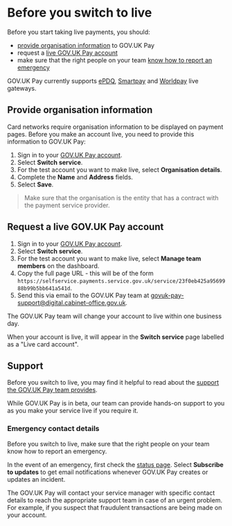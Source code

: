 # Before you switch to live 

Before you start taking live payments, you should: 

* [provide organisation information](#provide-organisation-information) to GOV.UK Pay 
* request a [live GOV.UK Pay account](#request-a-live-gov-uk-pay-account)
* make sure that the right people on your
team [know how to report an emergency](#emergency-contact-details)

GOV.UK Pay currently supports
[ePDQ](/switching_to_live/set_up_a_live_epdq_account),
[Smartpay](/switching_to_live/set_up_a_live_smartpay_account) and
[Worldpay](/switching_to_live/set_up_a_live_worldpay_account) live gateways.

## Provide organisation information

Card networks require organisation information to be displayed on payment
pages. Before you make an account live, you need to provide this information
to GOV.UK Pay:

1. Sign in to your [GOV.UK Pay
   account](https://selfservice.payments.service.gov.uk/login).
1. Select __Switch service__.
1. For the test account you want to make live, select __Organisation
   details__. 
1. Complete the __Name__ and __Address__ fields.
1. Select __Save__. 

> Make sure that the organisation is the entity that has a contract with the
> payment service provider.

## Request a live GOV.UK Pay account

1. Sign in to your [GOV.UK Pay
   account](https://selfservice.payments.service.gov.uk/login).
1. Select __Switch service__.
1. For the test account you want to make live, select __Manage team members__
   on the dashboard. 
1. Copy the full page URL - this will be of the form
   `https://selfservice.payments.service.gov.uk/service/23f0eb425a9569988b99b5bb641a541d`.
1. Send this via email to the GOV.UK Pay team at
   [govuk-pay-support@digital.cabinet-office.gov.uk](govuk-pay-support@digital.cabinet-office.gov.uk).

The GOV.UK Pay team will change your account to live within one business day.

When your account is live, it will appear in the __Switch service__ page
labelled as a "Live card account".

## Support

Before you switch to live, you may find it helpful to read about the [support
the GOV.UK Pay team provides](/support_contact_and_more_information/#support).

While GOV.UK Pay is in beta, our team can provide hands-on support to you as you
make your service live if you require it. 

### Emergency contact details

Before you switch to live, make sure that the right people on your team know
how to report an emergency.

In the event of an emergency, first check the [status
page](https://payments.statuspage.io). Select __Subscribe to updates__ to get
email notifications whenever GOV.UK Pay creates or updates an incident.

The GOV.UK Pay will contact your service manager with specific
contact details to reach the appropriate support team in case of an urgent
problem. For example, if you suspect that fraudulent transactions are being
made on your account.

